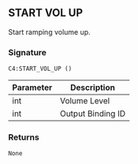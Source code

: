 ## START VOL UP

Start ramping volume up.


### Signature

`C4:START_VOL_UP ()`


| Parameter | Description |
| --- | --- |
| int | Volume Level |
| int | Output Binding ID |


### Returns

`None`